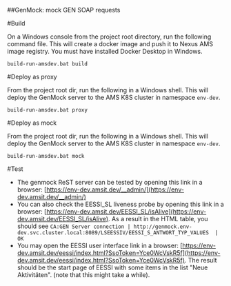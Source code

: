 ##GenMock: mock GEN SOAP requests

#Build

On a Windows console from the project root directory, run the following command file. This will create
a docker image and push it to Nexus AMS image registry. You must have installed Docker Desktop in Windows. 

``` 
build-run-amsdev.bat build
```


#Deploy as proxy

From the project root dir, run the following in a Windows shell. This will deploy the GenMock server to the AMS K8S cluster in namespace `env-dev`. 

``` 
build-run-amsdev.bat proxy
```

#Deploy as mock

From the project root dir, run the following in a Windows shell. This will deploy the GenMock server to the AMS K8S cluster in namespace `env-dev`. 

``` 
build-run-amsdev.bat mock
```


#Test

* The genmock ReST server can be tested by opening this link in a browser: [https://env-dev.amsit.dev/__admin/](https://env-dev.amsit.dev/__admin/)
* You can also check the EESSI_SL liveness probe by opening this link in a browser: [https://env-dev.amsit.dev/EESSI_SL/isAlive](https://env-dev.amsit.dev/EESSI_SL/isAlive).
As a result in the HTML table, you should see ```CA:GEN Server connection | http://genmock.env-dev.svc.cluster.local:8089/LSEESSIV/EESSI_S_ANTWORT_TYP_VALUES  | OK```
* You may open the EESSI user interface link in a browser:  [https://env-dev.amsit.dev/eessi/index.html?SsoToken=Yce0WcVskR5f](https://env-dev.amsit.dev/eessi/index.html?SsoToken=Yce0WcVskR5f). 
The result should be the start page of EESSI with some items in the list "Neue Aktivitäten". (note that this might take a while). 
 